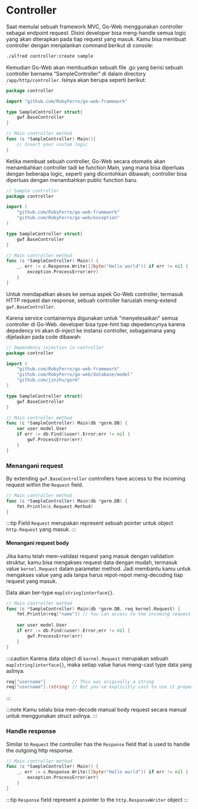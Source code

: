 # Controller
Saat memulai sebuah framework MVC, Go-Web menggunakan controller sebagai endpoint request. Disini developer bisa meng-handle semua logic yang akan diterapkan pada tiap request yang masuk. Kamu bisa membuat controller dengan menjalankan command berikut di console:
```bash
./alfred controller:create sample
```
Kemudian Go-Web akan membuatkan sebuah file .go yang berisi sebuah controller bernama “SampleController” di dalam directory `/app/http/controller`.
Isinya akan berupa seperti berikut:

```go title="SampleController Baru"
package controller

import "github.com/RobyFerro/go-web-framework"

type SampleController struct{
    gwf.BaseController
}

// Main controller method
func (c *SampleController) Main(){
    // Insert your custom logic
}
```
Ketika membuat sebuah controller, Go-Web secara otomatis akan menambahkan controller tadi ke function Main, yang mana bisa diperluas dengan beberapa logic, seperti yang dicontohkan dibawah; controller bisa diperluas dengan menambahkan public function baru.

```go title="SampleController dengan beberap logic"
// Sample controller
package controller

import (
    "github.com/RobyFerro/go-web-framework"
    "github.com/RobyFerro/go-web/exception"
)

type SampleController struct{
    gwf.BaseController
}

// Main controller method
func (c *SampleController) Main() {
    _, err := c.Response.Write([]byte("Hello world")) if err != nil {
        exception.ProcessError(err)
    }
}
```

Untuk mendapatkan akses ke semua aspek Go-Web controller, termasuk HTTP request dan response, sebuah controller haruslah meng-extend `gwf.BaseController`.

Karena service containernya digunakan untuk "menyelesaikan" semua controller di Go-Web. developer bisa type-hint tiap depedencynya karena depedency ini akan di-inject ke instansi controller, sebagaimana yang dijelaskan pada code dibawah:

```go title="SampleController dengan DependencyInjection"
// Dependency injection in controller
package controller

import (
    "github.com/RobyFerro/go-web-framework" 
    "github.com/RobyFerro/go-web/database/model" 
    "github.com/jinzhu/gorm"
)

type SampleController struct{
    gwf.BaseController
}

// Main controller method
func (c *SampleController) Main(db *gorm.DB) {
    var user model.User
    if err := db.Find(&user).Error;err != nil {
        gwf.ProcessError(err)
    }
}
```

### Menangani request
By extending `gwf.BaseController` controllers have access to the incoming request within the `Request` field.

```go title="Access to the incoming request"
// Main controller method
func (c *SampleController) Main(db *gorm.DB) {
    fmt.Println(c.Request.Method)
}
```

:::tip
Field `Request` merupakan represent sebuah pointer untuk object `http.Request` yang masuk.
:::

#### Menangani request body

Jika kamu telah mem-validasi request yang masuk dengan validation struktur, kamu bisa mengakses request data dengan mudah, termasuk value `kernel.Request` dalam parameter method.
Jadi membantu kamu untuk mengakses value yang ada tanpa harus repot-repot meng-decoding tiap request yang masuk.

Data akan ber-type `map[string]interface{}`.

```go title="Mengkases request di Controller"
// Main controller method
func (c *SampleController) Main(db *gorm.DB, req kernel.Request) {
    fmt.Println(req["name"]) // You can access to the incoming request payload with the `req` object
    
    var user model.User
    if err := db.Find(&user).Error;err != nil {
        gwf.ProcessError(err)
    }
}
```

:::caution
Karena data object di `kernel.Request` merupakan sebuah `map[string]interface{}`, maka setiap value harus meng-cast type data yang aslinya.

```go title="Contoh type casting"
req["username"]          // This was originally a string
req["username"].(string) // But you've explicitly cast to use it properly
```
:::

:::note
Kamu selalu bisa men-decode manual body request secara manual untuk menggunakan struct aslinya.
:::


### Handle response
Similar to `Request` the controller has the `Response` field that is used to handle the outgoing http response.

```go title="Handle outgoing Response in controller"
// Main controller method
func (c *SampleController) Main() {
    _, err := c.Response.Write([]byte("Hello world")) if err != nil {
        exception.ProcessError(err)
    }
}
```

:::tip
`Response` field represent a pointer to the `http.ResponseWriter` object
:::